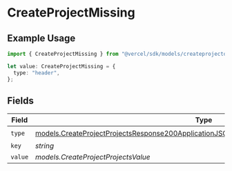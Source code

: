 # CreateProjectMissing

## Example Usage

```typescript
import { CreateProjectMissing } from "@vercel/sdk/models/createprojectop.js";

let value: CreateProjectMissing = {
  type: "header",
};
```

## Fields

| Field                                                                                                                                                                                              | Type                                                                                                                                                                                               | Required                                                                                                                                                                                           | Description                                                                                                                                                                                        |
| -------------------------------------------------------------------------------------------------------------------------------------------------------------------------------------------------- | -------------------------------------------------------------------------------------------------------------------------------------------------------------------------------------------------- | -------------------------------------------------------------------------------------------------------------------------------------------------------------------------------------------------- | -------------------------------------------------------------------------------------------------------------------------------------------------------------------------------------------------- |
| `type`                                                                                                                                                                                             | [models.CreateProjectProjectsResponse200ApplicationJSONResponseBodySecurityFirewallRoutesType](../models/createprojectprojectsresponse200applicationjsonresponsebodysecurityfirewallroutestype.md) | :heavy_check_mark:                                                                                                                                                                                 | N/A                                                                                                                                                                                                |
| `key`                                                                                                                                                                                              | *string*                                                                                                                                                                                           | :heavy_minus_sign:                                                                                                                                                                                 | N/A                                                                                                                                                                                                |
| `value`                                                                                                                                                                                            | *models.CreateProjectProjectsValue*                                                                                                                                                                | :heavy_minus_sign:                                                                                                                                                                                 | N/A                                                                                                                                                                                                |
